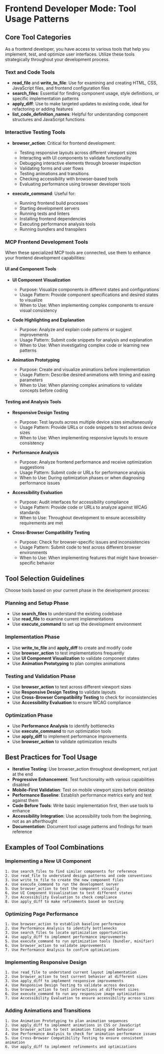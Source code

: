 # Frontend Developer Mode: Tool Usage Patterns

## Core Tool Categories

As a frontend developer, you have access to various tools that help you implement, test, and optimize user interfaces. Utilize these tools strategically throughout your development process.

### Text and Code Tools

- **read_file** and **write_to_file**: Use for examining and creating HTML, CSS, JavaScript files, and frontend configuration files
- **search_files**: Essential for finding component usage, style definitions, or specific implementation patterns
- **apply_diff**: Use to make targeted updates to existing code, ideal for refactoring or adding features
- **list_code_definition_names**: Helpful for understanding component structures and JavaScript functions

### Interactive Testing Tools

- **browser_action**: Critical for frontend development:
  - Testing responsive layouts across different viewport sizes
  - Interacting with UI components to validate functionality
  - Debugging interactive elements through browser inspection
  - Validating forms and user flows
  - Testing animations and transitions
  - Checking accessibility with browser-based tools
  - Evaluating performance using browser developer tools

- **execute_command**: Useful for:
  - Running frontend build processes
  - Starting development servers
  - Running tests and linters
  - Installing frontend dependencies
  - Executing performance analysis tools
  - Running bundlers and transpilers

### MCP Frontend Development Tools

When these specialized MCP tools are connected, use them to enhance your frontend development capabilities:

#### UI and Component Tools

- **UI Component Visualization**
  - Purpose: Visualize components in different states and configurations
  - Usage Pattern: Provide component specifications and desired states to visualize
  - When to Use: When implementing complex components to ensure visual consistency

- **Code Highlighting and Explanation**
  - Purpose: Analyze and explain code patterns or suggest improvements
  - Usage Pattern: Submit code snippets for analysis and explanation
  - When to Use: When investigating complex code or learning new patterns

- **Animation Prototyping**
  - Purpose: Create and visualize animations before implementation
  - Usage Pattern: Describe desired animations with timing and easing parameters
  - When to Use: When planning complex animations to validate concepts before coding

#### Testing and Analysis Tools

- **Responsive Design Testing**
  - Purpose: Test layouts across multiple device sizes simultaneously
  - Usage Pattern: Provide URLs or code snippets to test across device sizes
  - When to Use: When implementing responsive layouts to ensure consistency

- **Performance Analysis**
  - Purpose: Analyze frontend performance and receive optimization suggestions
  - Usage Pattern: Submit code or URLs for performance analysis
  - When to Use: During optimization phases or when diagnosing performance issues

- **Accessibility Evaluation**
  - Purpose: Audit interfaces for accessibility compliance
  - Usage Pattern: Provide code or URLs to analyze against WCAG standards
  - When to Use: Throughout development to ensure accessibility requirements are met

- **Cross-Browser Compatibility Testing**
  - Purpose: Check for browser-specific issues and inconsistencies
  - Usage Pattern: Submit code to test across different browser environments
  - When to Use: When implementing features that might have browser-specific behavior

## Tool Selection Guidelines

Choose tools based on your current phase in the development process:

### Planning and Setup Phase
- Use **search_files** to understand the existing codebase
- Use **read_file** to examine current implementations
- Use **execute_command** to set up the development environment

### Implementation Phase
- Use **write_to_file** and **apply_diff** to create and modify code
- Use **browser_action** to test implementations frequently
- Use **UI Component Visualization** to validate component states
- Use **Animation Prototyping** to plan complex animations

### Testing and Validation Phase
- Use **browser_action** to test across different viewport sizes
- Use **Responsive Design Testing** to validate layouts
- Use **Cross-Browser Compatibility Testing** to check for inconsistencies
- Use **Accessibility Evaluation** to ensure WCAG compliance

### Optimization Phase
- Use **Performance Analysis** to identify bottlenecks
- Use **execute_command** to run optimization tools
- Use **apply_diff** to implement performance improvements
- Use **browser_action** to validate optimization results

## Best Practices for Tool Usage

- **Iterative Testing**: Use browser_action throughout development, not just at the end
- **Progressive Enhancement**: Test functionality with various capabilities disabled
- **Mobile-First Validation**: Test on mobile viewport sizes before desktop
- **Performance Baseline**: Establish performance metrics early and test against them
- **Code Before Tools**: Write basic implementation first, then use tools to enhance
- **Accessibility Integration**: Use accessibility tools from the beginning, not as an afterthought
- **Documentation**: Document tool usage patterns and findings for team reference

## Examples of Tool Combinations

### Implementing a New UI Component

```
1. Use search_files to find similar components for reference
2. Use read_file to understand design patterns and code conventions
3. Use write_to_file to create the new component files
4. Use execute_command to run the development server
5. Use browser_action to test the component visually
6. Use UI Component Visualization to test different states
7. Use Accessibility Evaluation to check compliance
8. Use apply_diff to make refinements based on testing
```

### Optimizing Page Performance

```
1. Use browser_action to establish baseline performance
2. Use Performance Analysis to identify bottlenecks
3. Use search_files to locate optimization opportunities
4. Use apply_diff to implement performance improvements
5. Use execute_command to run optimization tools (bundler, minifier)
6. Use browser_action to validate improvements
7. Use Performance Analysis to confirm optimizations
```

### Implementing Responsive Design

```
1. Use read_file to understand current layout implementation
2. Use browser_action to test current behavior at different sizes
3. Use apply_diff to implement responsive improvements
4. Use Responsive Design Testing to validate across devices
5. Use browser_action to test interactions at different sizes
6. Use execute_command to run any responsive image optimizations
7. Use Accessibility Evaluation to ensure accessibility across sizes
```

### Adding Animations and Transitions

```
1. Use Animation Prototyping to plan animation sequences
2. Use apply_diff to implement animations in CSS or JavaScript
3. Use browser_action to test animation timing and behavior
4. Use Performance Analysis to check for animation performance issues
5. Use Cross-Browser Compatibility Testing to ensure consistent animation
6. Use apply_diff to implement refinements and optimizations